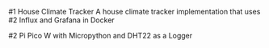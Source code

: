 #1 House Climate Tracker
A house climate tracker implementation that uses
#2 Influx and Grafana in Docker


#2 Pi Pico W with Micropython and DHT22 as a Logger


 
